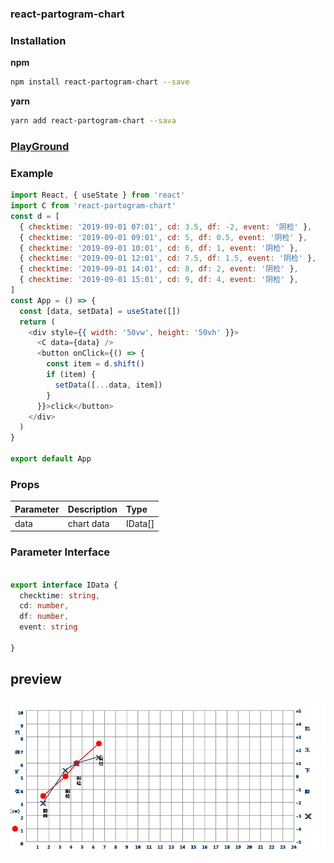 ### react-partogram-chart


### Installation

**npm**

```bash
npm install react-partogram-chart --save
```

**yarn**

```bash
yarn add react-partogram-chart --sava
```


### [PlayGround](https://codesandbox.io/s/admiring-waterfall-vrlmr?file=/src/App.js)

### Example

```js
import React, { useState } from 'react'
import C from 'react-partogram-chart'
const d = [
  { checktime: '2019-09-01 07:01', cd: 3.5, df: -2, event: '阴检' },
  { checktime: '2019-09-01 09:01', cd: 5, df: 0.5, event: '阴检' },
  { checktime: '2019-09-01 10:01', cd: 6, df: 1, event: '阴检' },
  { checktime: '2019-09-01 12:01', cd: 7.5, df: 1.5, event: '阴检' },
  { checktime: '2019-09-01 14:01', cd: 8, df: 2, event: '阴检' },
  { checktime: '2019-09-01 15:01', cd: 9, df: 4, event: '阴检' },
]
const App = () => {
  const [data, setData] = useState([])
  return (
    <div style={{ width: '50vw', height: '50vh' }}>
      <C data={data} />
      <button onClick={() => {
        const item = d.shift()
        if (item) {
          setData([...data, item])
        }
      }}>click</button>
    </div>
  )
}

export default App


```

### Props

| Parameter | Description                        | Type    |
| :-------- | :--------------------------------- | :------ |
| data      | chart data                         | IData[]   |

### Parameter Interface
```typescript

export interface IData {
  checktime: string,
  cd: number,
  df: number,
  event: string

}


```


## preview
![preview](docs/preview.jpg)